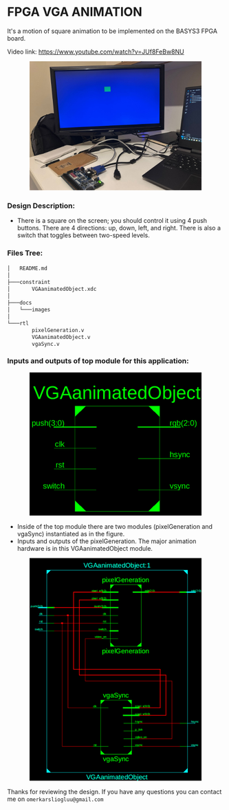 # FPGA VGA ANIMATION

It's a motion of square animation to be implemented on the BASYS3 FPGA board.

Video link: https://www.youtube.com/watch?v=JUf8FeBw8NU


<p align="center">
  <img title="" alt="Windowing Operation" src="/docs/images/setup.jpeg"width="400" height="auto">
</p>

### Design Description:

* There is a square on the screen; you should control it using 4 push buttons. 
There are 4 directions: up, down, left, and right. 
There is also a switch that toggles between two-speed levels.

### Files Tree:
```
│   README.md
│
├───constraint
│       VGAanimatedObject.xdc
│
├───docs
│   └───images
│
└───rtl
        pixelGeneration.v
        VGAanimatedObject.v
        vgaSync.v
```

### Inputs and outputs of top module for this application:

<p align="center">
  <img title="" alt="Windowing Operation" src="/docs/images/top.png"width="400" height="auto">
</p>

* Inside of the top module there are two modules (pixelGeneration and vgaSync) instantiated as in the figure.
* Inputs and outputs of the pixelGeneration. The major animation hardware is in this VGAanimatedObject module.

<p align="center">
  <img title="" alt="Windowing Operation" src="/docs/images/inside_of_top.png"width="400" height="auto">
</p>

Thanks for reviewing the design. If you have any questions you can contact me on ``omerkarsliogluu@gmail.com``
